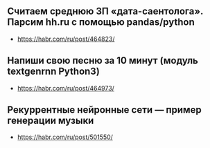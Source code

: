 ## Считаем среднюю ЗП «дата-саентолога». Парсим hh.ru с помощью pandas/python

- https://habr.com/ru/post/464823/

## Напиши свою песню за 10 минут (модуль textgenrnn Python3)

- https://habr.com/ru/post/464973/

## Рекуррентные нейронные сети — пример генерации музыки

- https://habr.com/ru/post/501550/
